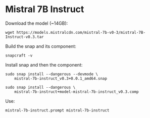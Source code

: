 # Mistral 7B Instruct

Download the model (~14GB):
```shell
wget https://models.mistralcdn.com/mistral-7b-v0-3/mistral-7B-Instruct-v0.3.tar
```

Build the snap and its component:
```shell
snapcraft -v
```

Install snap and then the component: 
```shell
sudo snap install --dangerous --devmode \
    mistral-7b-instruct_v0.3+0.0.1_amd64.snap

sudo snap install --dangerous \
    mistral-7b-instruct+model-mistral-7b-instruct_v0.3.comp
```

Use:
```shell
mistral-7b-instruct.prompt mistral-7b-instruct
```
